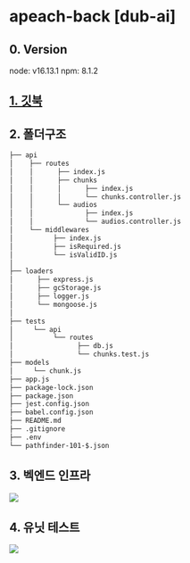 # apeach-back [dub-ai]
## 0. Version
node: v16.13.1
npm: 8.1.2
  
## <a href="https://seo-jun-pyo.gitbook.io/apeach-back/"> 1. 깃북 <a/>

## 2. 폴더구조
```bash
├── api
│    ├── routes
│    │      ├── index.js
│    │      ├── chunks
│    │      │      ├── index.js
│    │      │      └── chunks.controller.js
│    │      └── audios
│    │             ├── index.js
│    │             └── audios.controller.js
│    └── middlewares  
│          ├── index.js
│          ├── isRequired.js
│          └── isValidID.js
│
├── loaders
│      ├── express.js
│      ├── gcStorage.js
│      ├── logger.js
│      └── mongoose.js
│  
├── tests
│     └── api
│          └── routes
│                ├── db.js
│                └── chunks.test.js
├── models
│     └── chunk.js
├── app.js
├── package-lock.json
├── package.json
├── jest.config.json
├── babel.config.json
├── README.md
├── .gitignore
├── .env
└── pathfinder-101-$.json
``` 
## 3. 벡엔드 인프라
<image src="https://user-images.githubusercontent.com/39179946/148075429-0e935de1-cd7d-46c5-8acf-0eef86cd8595.jpeg"/>

## 4. 유닛 테스트
<image src="https://user-images.githubusercontent.com/39179946/148551241-49fdd83b-7bc7-4538-a061-6d4a2d9eb23d.png"/>
